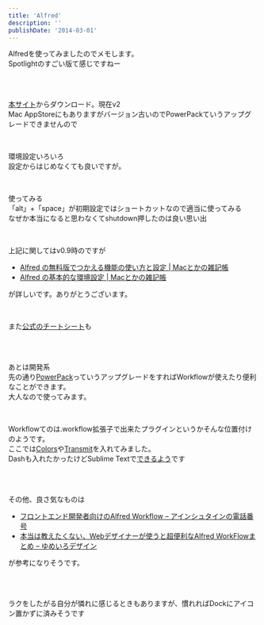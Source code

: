 ```yaml
---
title: 'Alfred'
description: ''
publishDate: '2014-03-01'
---
```


<p>Alfredを使ってみましたのでメモします。<br>
Spotlightのすごい版て感じですねー</p>
<p>&nbsp;<br>
&nbsp;</p>
<p><a href="http://www.alfredapp.com/">本サイト</a>からダウンロード。現在v2<br>
Mac AppStoreにもありますがバージョン古いのでPowerPackていうアップグレードできませんので</p>
<p>&nbsp;</p>
<p>環境設定いろいろ<br>
設定からはじめなくても良いですが。</p>
<p>&nbsp;</p>
<p>使ってみる<br>
「alt」+「space」が初期設定ではショートカットなので適当に使ってみる<br>
なぜか本当になると思わなくてshutdown押したのは良い思い出</p>
<p>&nbsp;</p>
<p>上記に関してはv0.9時のですが</p>
<ul>
<li><a href="http://tukaikta.blog135.fc2.com/blog-entry-162.html">Alfred の無料版でつかえる機能の使い方と設定 | Macとかの雑記帳</a></li>
<li><a href="http://tukaikta.blog135.fc2.com/blog-entry-165.html">Alfred の基本的な環境設定 | Macとかの雑記帳</a></li>
</ul>
<p>が詳しいです。ありがとうございます。</p>
<p>&nbsp;</p>
<p>また<a href="http://support.alfredapp.com/cheatsheet">公式のチートシート</a>も</p>
<p>&nbsp;<br>
&nbsp;</p>
<p>あとは開発系<br>
先の通り<a href="http://www.alfredapp.com/powerpack/">PowerPack</a>っていうアップグレードをすればWorkflowが使えたり便利なことができます。<br>
大人なので使ってみます。</p>
<p>&nbsp;</p>
<p>Workflowてのは.workflow拡張子で出来たプラグインというかそんな位置付けのようです。<br>
ここでは<a href="http://www.alfredforum.com/topic/805-colors%E2%80%94convert-color-formats-access-the-os-x-color-panel/">Colors</a>や<a href="http://www.alfredforum.com/topic/171-transmit-favorites-workflow/">Transmit</a>を入れてみました。<br>
Dashも入れたかったけどSublime Textで<a href="https://github.com/farcaller/DashDoc">できるよう</a>です</p>
<p>&nbsp;<br>
&nbsp;</p>
<p>その他、良さ気なものは</p>
<ul>
<li><a href="http://blog.ruedap.com/2013/10/30/alfred-workflow-for-front-end-developers">フロントエンド開発者向けのAlfred Workflow – アインシュタインの電話番号</a></li>
<li><a href="http://yumeirodesign.jp/blog/201312/alfred_workflow.html">本当は教えたくない、Webデザイナーが使うと超便利なAlfred WorkFlowまとめ – ゆめいろデザイン</a></li>
</ul>
<p>が参考になりそうです。</p>
<p>&nbsp;<br>
&nbsp;</p>
<p>ラクをしたがる自分が憐れに感じるときもありますが、慣れればDockにアイコン置かずに済みそうです</p>

